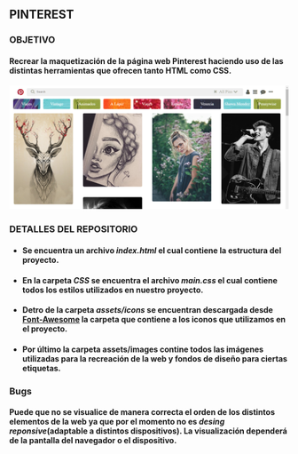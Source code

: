 ## **PINTEREST**

### **OBJETIVO**
#### Recrear la maquetización de la página web Pinterest haciendo uso de las distintas herramientas que ofrecen tanto HTML como CSS. 

![Producto Final](assets/docs/producto.png "titulo")

### **DETALLES DEL REPOSITORIO**
* #### Se encuentra un archivo *index.html* el cual contiene la estructura del proyecto.
* #### En la carpeta *CSS* se encuentra el archivo *main.css* el cual contiene todos los estilos utilizados en nuestro proyecto.
* #### Detro de la carpeta *assets/icons*  se encuentran descargada desde [Font-Awesome](http://fontawesome.io/ "titulo") la carpeta que contiene a los iconos que utilizamos en el proyecto.
* #### Por último la carpeta assets/images contine todos las imágenes utilizadas para la recreación de la web y fondos de diseño para ciertas etiquetas.

### **Bugs**
#### Puede que no se visualice de manera correcta el orden de los distintos elementos de la web ya que por el momento no es *desing reponsive*(adaptable a distintos dispositivos). La visualización dependerá de la pantalla del navegador o el dispositivo.
